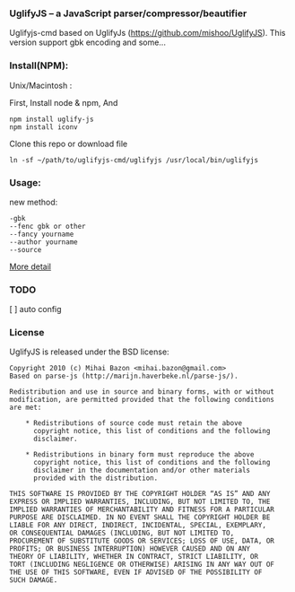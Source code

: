 ### UglifyJS – a JavaScript parser/compressor/beautifier
Uglifyjs-cmd based on UglifyJs (https://github.com/mishoo/UglifyJS). This version support gbk encoding and some...

### Install(NPM):
Unix/Macintosh :

First, Install node & npm, And

    npm install uglify-js
    npm install iconv

Clone this repo or download file

    ln -sf ~/path/to/uglifyjs-cmd/uglifyjs /usr/local/bin/uglifyjs

### Usage:
new method:

    -gbk
    --fenc gbk or other
    --fancy yourname
    --author yourname
    --source

[More detail](https://github.com/mishoo/UglifyJS)
 

### TODO

[ ] auto config 


### License

UglifyJS is released under the BSD license:

    Copyright 2010 (c) Mihai Bazon <mihai.bazon@gmail.com>
    Based on parse-js (http://marijn.haverbeke.nl/parse-js/).

    Redistribution and use in source and binary forms, with or without
    modification, are permitted provided that the following conditions
    are met:

        * Redistributions of source code must retain the above
          copyright notice, this list of conditions and the following
          disclaimer.

        * Redistributions in binary form must reproduce the above
          copyright notice, this list of conditions and the following
          disclaimer in the documentation and/or other materials
          provided with the distribution.

    THIS SOFTWARE IS PROVIDED BY THE COPYRIGHT HOLDER “AS IS” AND ANY
    EXPRESS OR IMPLIED WARRANTIES, INCLUDING, BUT NOT LIMITED TO, THE
    IMPLIED WARRANTIES OF MERCHANTABILITY AND FITNESS FOR A PARTICULAR
    PURPOSE ARE DISCLAIMED. IN NO EVENT SHALL THE COPYRIGHT HOLDER BE
    LIABLE FOR ANY DIRECT, INDIRECT, INCIDENTAL, SPECIAL, EXEMPLARY,
    OR CONSEQUENTIAL DAMAGES (INCLUDING, BUT NOT LIMITED TO,
    PROCUREMENT OF SUBSTITUTE GOODS OR SERVICES; LOSS OF USE, DATA, OR
    PROFITS; OR BUSINESS INTERRUPTION) HOWEVER CAUSED AND ON ANY
    THEORY OF LIABILITY, WHETHER IN CONTRACT, STRICT LIABILITY, OR
    TORT (INCLUDING NEGLIGENCE OR OTHERWISE) ARISING IN ANY WAY OUT OF
    THE USE OF THIS SOFTWARE, EVEN IF ADVISED OF THE POSSIBILITY OF
    SUCH DAMAGE.
